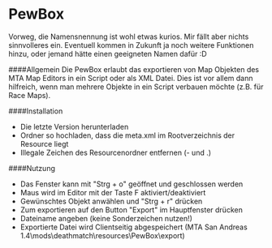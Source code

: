 # PewBox
Vorweg, die Namensnennung ist wohl etwas kurios. Mir fällt aber nichts sinnvolleres ein. Eventuell kommen in Zukunft ja noch weitere Funktionen hinzu, oder jemand hätte einen geeigneten Namen dafür :D


####Allgemein
Die PewBox erlaubt das exportieren von Map Objekten des MTA Map Editors in ein Script oder als XML Datei. Dies ist vor allem dann hilfreich, wenn man mehrere Objekte in ein Script verbauen möchte (z.B. für Race Maps).

####Installation
* Die letzte Version herunterladen
* Ordner so hochladen, dass die meta.xml im Rootverzeichnis der Resource liegt
* Illegale Zeichen des Resourcenordner entfernen (- und .)

####Nutzung
* Das Fenster kann mit "Strg + o" geöffnet und geschlossen werden
* Maus wird im Editor mit der Taste F aktiviert/deaktiviert
* Gewünschtes Objekt anwählen und "Strg + r" drücken
* Zum exportieren auf den Button "Export" im Hauptfenster drücken
* Dateiname angeben (keine Sonderzeichen nutzen!)
* Exportierte Datei wird Clientseitig abgespeichert (MTA San Andreas 1.4\mods\deathmatch\resources\PewBox\export)

